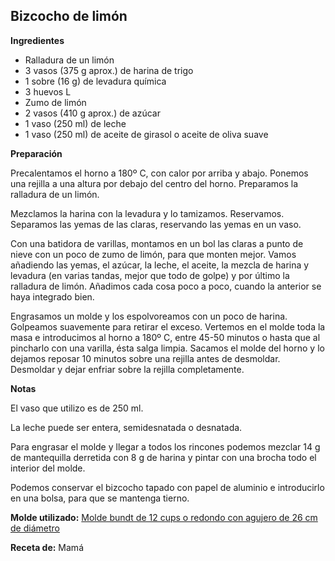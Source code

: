 ## Bizcocho de limón

**Ingredientes**

- Ralladura de un limón
- 3 vasos (375 g aprox.) de harina de trigo
- 1 sobre (16 g) de levadura química
- 3 huevos L
- Zumo de limón
- 2 vasos (410 g aprox.) de azúcar
- 1 vaso (250 ml) de leche
- 1 vaso (250 ml) de aceite de girasol o aceite de oliva suave

**Preparación**

Precalentamos el horno a 180º C, con calor por arriba y abajo. Ponemos una rejilla a una altura por debajo del centro del horno. Preparamos la ralladura de un limón.

Mezclamos la harina con la levadura y lo tamizamos. Reservamos. Separamos las yemas de las claras, reservando las yemas en un vaso. 

Con una batidora de varillas, montamos en un bol las claras a punto de nieve con un poco de zumo de limón, para que monten mejor. Vamos añadiendo las yemas, el azúcar, la leche, el aceite, la mezcla de harina y levadura (en varias tandas, mejor que todo de golpe) y por último la ralladura de limón. Añadimos cada cosa poco a poco, cuando la anterior se haya integrado bien.

Engrasamos un molde y los espolvoreamos con un poco de harina. Golpeamos suavemente para retirar el exceso. Vertemos en el molde toda la masa e introducimos al horno a 180º C, entre 45-50 minutos o hasta que al pincharlo con una varilla, ésta salga limpia. Sacamos el molde del horno y lo dejamos reposar 10 minutos sobre una rejilla antes de desmoldar. Desmoldar y dejar enfriar sobre la rejilla completamente.

**Notas**

El vaso que utilizo es de 250 ml.

La leche puede ser entera, semidesnatada o desnatada.

Para engrasar el molde y llegar a todos los rincones podemos mezclar 14 g de mantequilla derretida con 8 g de harina y pintar con una brocha todo el interior del molde.

Podemos conservar el bizcocho tapado con papel de aluminio e introducirlo en una bolsa, para que se mantenga tierno.

**Molde utilizado:** [Molde bundt de 12 cups o redondo con agujero de 26 cm de diámetro](../../moldes-y-utensilios.md)

**Receta de:** Mamá
